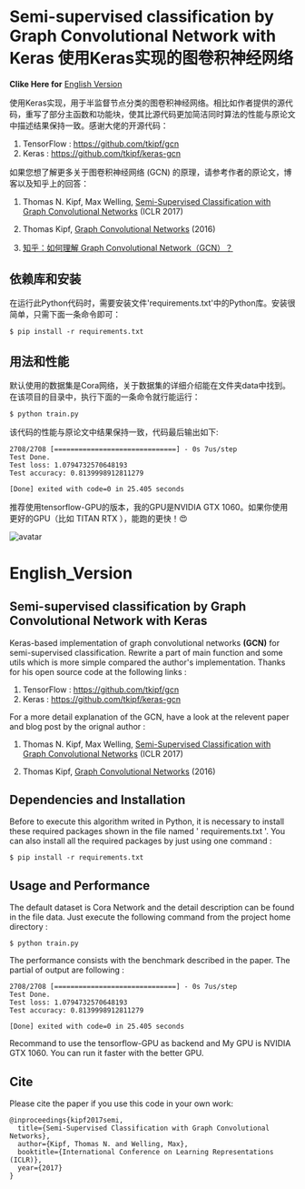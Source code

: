# Semi-supervised classification by Graph Convolutional Network with Keras 使用Keras实现的图卷积神经网络

**Clike Here for** [English Version](#English_Version)

使用Keras实现，用于半监督节点分类的图卷积神经网络。相比如作者提供的源代码，重写了部分主函数和功能块，使其比源代码更加简洁同时算法的性能与原论文中描述结果保持一致。感谢大佬的开源代码：

1. TensorFlow : <https://github.com/tkipf/gcn>
2. Keras : <https://github.com/tkipf/keras-gcn>

如果您想了解更多关于图卷积神经网络 (GCN) 的原理，请参考作者的原论文，博客以及知乎上的回答：

1. Thomas N. Kipf, Max Welling, [Semi-Supervised Classification with Graph Convolutional Networks](http://arxiv.org/abs/1609.02907) (ICLR 2017)

2. Thomas Kipf, [Graph Convolutional Networks](http://tkipf.github.io/graph-convolutional-networks/) (2016)

3. [知乎：如何理解 Graph Convolutional Network（GCN）？](https://www.zhihu.com/question/54504471/answer/332657604)


## 依赖库和安装
在运行此Python代码时，需要安装文件'requirements.txt'中的Python库。安装很简单，只需下面一条命令即可：

    $ pip install -r requirements.txt

## 用法和性能
默认使用的数据集是Cora网络，关于数据集的详细介绍能在文件夹data中找到。在该项目的目录中，执行下面的一条命令就行能运行：

    $ python train.py

该代码的性能与原论文中结果保持一致，代码最后输出如下:
```
2708/2708 [==============================] - 0s 7us/step
Test Done.
Test loss: 1.0794732570648193
Test accuracy: 0.8139998912811279

[Done] exited with code=0 in 25.405 seconds
```
推荐使用tensorflow-GPU的版本，我的GPU是NVIDIA GTX 1060。如果你使用更好的GPU（比如 TITAN RTX ），能跑的更快！:heart_eyes:



![avatar](https://raw.githubusercontent.com/zhaoolee/ChineseBQB/master/024Programmer_程序员👩🏿‍💻👨🏾‍💻👩🏼‍💻👨🏽‍💻👩🏻‍💻👩🏻‍💻👨‍💻‍BQB/89E42AEF082690539C7780142B7EE5F3.png
)


# English_Version
##  Semi-supervised classification by Graph Convolutional Network with Keras
Keras-based implementation of graph convolutional networks **(GCN)** for semi-supervised classification. Rewrite a part of main function and some utils which is more simple compared the author's implementation. Thanks for his open source code at the following links :

1. TensorFlow : <https://github.com/tkipf/gcn>
2. Keras : <https://github.com/tkipf/keras-gcn>

For a more detail explanation of the GCN, have a look at the relevent paper and blog post by the orignal author :

1. Thomas N. Kipf, Max Welling, [Semi-Supervised Classification with Graph Convolutional Networks](http://arxiv.org/abs/1609.02907) (ICLR 2017)

2. Thomas Kipf, [Graph Convolutional Networks](http://tkipf.github.io/graph-convolutional-networks/) (2016)


## Dependencies and Installation

Before to execute this algorithm writed in Python, it is necessary to install these required packages shown in the file named ' requirements.txt '. You can also install all the required packages by just using one command :

    $ pip install -r requirements.txt

## Usage and Performance

The default dataset is Cora Network and the detail description can be found in the file data. Just execute the following command from the project home directory :

    $ python train.py

The performance consists with the benchmark described in the paper. The partial of output are following :

```
2708/2708 [==============================] - 0s 7us/step
Test Done.
Test loss: 1.0794732570648193
Test accuracy: 0.8139998912811279

[Done] exited with code=0 in 25.405 seconds
```

Recommand to use the tensorflow-GPU as backend and My GPU is NVIDIA GTX 1060. You can run it faster with the better GPU.

## Cite

Please cite the paper if you use this code in your own work:

```
@inproceedings{kipf2017semi,
  title={Semi-Supervised Classification with Graph Convolutional Networks},
  author={Kipf, Thomas N. and Welling, Max},
  booktitle={International Conference on Learning Representations (ICLR)},
  year={2017}
}
```



